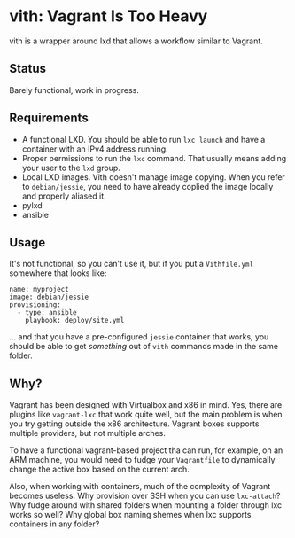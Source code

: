 # vith: Vagrant Is Too Heavy

vith is a wrapper around lxd that allows a workflow similar to Vagrant.

## Status

Barely functional, work in progress.

## Requirements

* A functional LXD. You should be able to run `lxc launch` and have a container with an IPv4
  address running.
* Proper permissions to run the `lxc` command. That usually means adding your user to the `lxd`
  group.
* Local LXD images. Vith doesn't manage image copying. When you refer to `debian/jessie`, you need
  to have already coplied the image locally and properly aliased it.
* pylxd
* ansible

## Usage

It's not functional, so you can't use it, but if you put a `Vithfile.yml` somewhere that looks
like:

```
name: myproject
image: debian/jessie
provisioning:
  - type: ansible
    playbook: deploy/site.yml
```

... and that you have a pre-configured `jessie` container that works, you should be able to get
*something* out of `vith` commands made in the same folder.

## Why?

Vagrant has been designed with Virtualbox and x86 in mind. Yes, there are plugins like
`vagrant-lxc` that work quite well, but the main problem is when you try getting outside the x86
architecture. Vagrant boxes supports multiple providers, but not multiple arches.

To have a functional vagrant-based project tha can run, for example, on an ARM machine, you would
need to fudge your `Vagrantfile` to dynamically change the active box based on the current arch.

Also, when working with containers, much of the complexity of Vagrant becomes useless. Why
provision over SSH when you can use `lxc-attach`? Why fudge around with shared folders when mounting
a folder through lxc works so well? Why global box naming shemes when lxc supports containers in
any folder?
